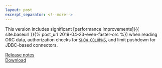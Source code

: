 ```yaml
---
layout: post
excerpt_separator: <!--more-->
---
```


This version includes significant 
[performance improvements]({{ site.baseurl }}{% post_url 2019-04-23-even-faster-orc %})
when reading ORC data, authorization checks for 
[`SHOW COLUMNS`](https://prestosql.io/docs/current/sql/show-columns.html),
and limit pushdown for JDBC-based connectors.

[Release notes](https://prestosql.io/docs/current/release/release-308.html)   
[Download](https://prestosql.io/download.html)

<!--more-->
